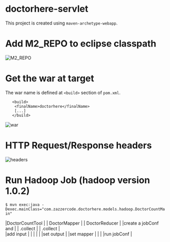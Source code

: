doctorhere-servlet
==================

This project is created using `maven-archetype-webapp`.

Add M2_REPO to eclipse classpath
==================

![M2_REPO](https://github.com/iPrayag/doctorhere-servlet/raw/master/snaps/ADD_M2_REPO_ECLIPSE.png)


Get the war at target
===================
The war name is defined at `<build>` section of `pom.xml`.

```
   <build>
    <finalName>doctorhere</finalName>
    [...]
   </build>
```


![war](https://github.com/iPrayag/doctorhere-servlet/raw/master/snaps/war.png)


HTTP Request/Response headers
=======
![headers](https://github.com/iPrayag/doctorhere-servlet/raw/master/snaps/index_headers.png)


Run Hadoop Job (hadoop version 1.0.2)
==============

`$ mvn exec:java -Dexec.mainClass="com.zazzercode.doctorhere.models.hadoop.DoctorCountMain"`


|DoctorCountTool      |             | DoctorMapper  |        | DoctorReducer | 
|create a jobConf and |             | .collect      |        | .collect      |      
|add input            |             |               |        |               |
|set output           |
|set mapper           |
|                     |
|run jobConf          |




